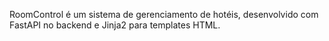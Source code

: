 RoomControl é um sistema de gerenciamento de hotéis, desenvolvido com FastAPI no backend e Jinja2 para templates HTML.